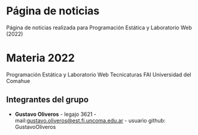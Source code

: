 # Página de noticias
Página de noticias realizada para Programación Estática y Laboratorio Web (2022)

# Materia 2022

 Programación Estática y Laboratorio Web
 Tecnicaturas
 FAI
 Universidad del Comahue

 ## Integrantes del grupo

 - **Gustavo Oliveros** - legajo 3621 - mail:gustavo.oliveros@est.fi.uncoma.edu.ar - usuario github: GustavoOliveros
